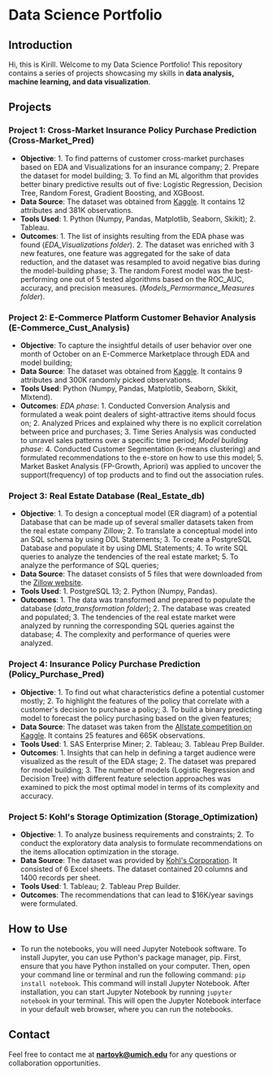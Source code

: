 # Data Science Portfolio

## Introduction
Hi, this is Kirill. Welcome to my Data Science Portfolio! This repository contains a series of projects showcasing my skills in **data analysis, machine learning, and data visualization**.

## Projects

### Project 1: Cross-Market Insurance Policy Purchase Prediction (Cross-Market_Pred)
- **Objective**: 1. To find patterns of customer cross-market purchases based on EDA and Visualizations for an insurance company; 2. Prepare the dataset for model building; 3. To find an ML algorithm that provides better binary predictive results out of five: Logistic Regression, Decision Tree, Random Forest, Gradient Boosting, and XGBoost.
- **Data Source**: The dataset was obtained from [Kaggle](https://www.kaggle.com/datasets/anmolkumar/health-insurance-cross-sell-prediction?resource=download). It contains 12 attributes and 381K observations.
- **Tools Used**: 1. Python (Numpy, Pandas, Matplotlib, Seaborn, Skikit); 2. Tableau.
- **Outcomes**:  1. The list of insights resulting from the EDA phase was found (*EDA_Visualizations folder*). 2. The dataset was enriched with 3 new features, one feature was aggregated for the sake of data reduction, and the dataset was resampled to avoid negative bias during the model-building phase; 3. The random Forest model was the best-performing one out of 5 tested algorithms based on the ROC_AUC, accuracy, and precision measures. (*Models_Permormance_Measures folder*).

### Project 2: E-Commerce Platform Customer Behavior Analysis (E-Commerce_Cust_Analysis)
- **Objective**: To capture the insightful details of user behavior over one month of October on an E-Commerce Marketplace through EDA and model building;
- **Data Source**: The dataset was obtained from [Kaggle](https://www.kaggle.com/ecommerce). It contains 9 attributes and 300K randomly picked observations.
- **Tools Used**: Python (Numpy, Pandas, Matplotlib, Seaborn, Skikit, Mlxtend).
- **Outcomes**: *EDA phase*: 1. Conducted Conversion Analysis and formulated a weak point dealers of sight-attractive items should focus on; 2. Analyzed Prices and explained why there is no explicit correlation between price and purchases; 3. Time Series Analysis was conducted to unravel sales patterns over a specific time period; *Model building phase*: 4. Conducted Customer Segmentation (k-means clustering) and formulated recommendations to the e-store on how to use this model; 5. Market Basket Analysis (FP-Growth, Apriori) was applied to uncover the support(frequency) of top products and to find out the association rules.

### Project 3: Real Estate Database (Real_Estate_db)
- **Objective**: 1. To design a conceptual model (ER diagram) of a potential Database that can be made up of several smaller datasets taken from the real estate company Zillow; 2. To translate a conceptual model into an SQL schema by using DDL Statements; 3. To create a PostgreSQL Database and populate it by using DML Statements; 4. To write SQL queries to analyze the tendencies of the real estate market; 5. To analyze the performance of SQL queries;
- **Data Source**: The dataset consists of 5 files that were downloaded from the [Zillow website](https://www.zillow.com/research/data/).
- **Tools Used**: 1. PostgreSQL 13; 2. Python (Numpy, Pandas).
- **Outcomes**: 1. The data was transformed and prepared to populate the database (*data_transformation folder*); 2. The database was created and populated; 3. The tendencies of the real estate market were analyzed by running the corresponding SQL queries against the database; 4. The complexity and performance of queries were analyzed.

### Project 4: Insurance Policy Purchase Prediction (Policy_Purchase_Pred)
- **Objective**: 1. To find out what characteristics define a potential customer mostly; 2. To highlight the features of the policy that correlate with a customer's decision to purchase a policy; 3. To build a binary predicting model to forecast the policy purchasing based on the given features;
- **Data Source**: The dataset was taken from the [Allstate competition on Kaggle](https://www.kaggle.com/c/allstate-purchase-prediction-challenge/data). It contains 25 features and 665K observations.
- **Tools Used**: 1. SAS Enterprise Miner; 2. Tableau; 3. Tableau Prep Builder.
- **Outcomes**: 1. Insights that can help in defining a target audience were visualized as the result of the EDA stage; 2. The dataset was prepared for model building; 3. The number of models (Logistic Regression and Decision Tree) with different feature selection approaches was examined to pick the most optimal model in terms of its complexity and accuracy.

### Project 5: Kohl's Storage Optimization (Storage_Optimization)
- **Objective**: 1. To analyze business requirements and constraints; 2. To conduct the exploratory data analysis to formulate recommendations on the items allocation optimization in the storage.
- **Data Source**: The dataset was provided by [Kohl's Corporation](https://corporate.kohls.com/company/about-kohl-s). It consisted of 6 Excel sheets. The dataset contained 20 columns and 1400 records per sheet.
- **Tools Used**: 1. Tableau; 2. Tableau Prep Builder.
- **Outcomes**: The recommendations that can lead to $16K/year savings were formulated. 

## How to Use
- To run the notebooks, you will need Jupyter Notebook software. To install Jupyter, you can use Python's package manager, pip. First, ensure that you have Python installed on your computer. Then, open your command line or terminal and run the following command: `pip install notebook`. This command will install Jupyter Notebook. After installation, you can start Jupyter Notebook by running `jupyter notebook` in your terminal. This will open the Jupyter Notebook interface in your default web browser, where you can run the notebooks.

## Contact
Feel free to contact me at **nartovk@umich.edu** for any questions or collaboration opportunities.
